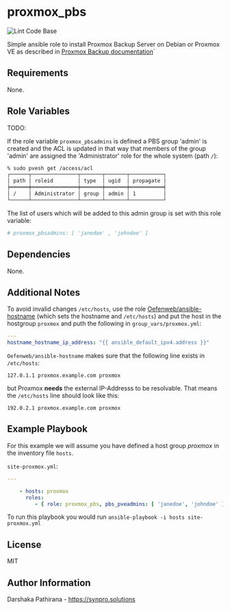 proxmox_pbs
===========

![Lint Code Base](https://github.com/jkirk/ansible-role-base/actions/workflows/superlinter.yml/badge.svg)

Simple ansible role to install Proxmox Backup Server on Debian or Proxmox VE as described in [Proxmox Backup documentation](https://pbs.proxmox.com/docs/installation.html)`

Requirements
------------

None.

Role Variables
--------------

TODO:

  If the role variable `proxmox_pbsadmins` is defined a PBS group 'admin' is
  created and the ACL is updated in that way that members of the group 'admin'
  are assigned the 'Administrator' role for the whole system (path `/`):

  ```sh
  % sudo pvesh get /access/acl
  ┌──────┬───────────────┬───────┬───────┬───────────┐
  │ path │ roleid        │ type  │ ugid  │ propagate │
  ╞══════╪═══════════════╪═══════╪═══════╪═══════════╡
  │ /    │ Administrator │ group │ admin │ 1         │
  └──────┴───────────────┴───────┴───────┴───────────┘
  ```

  The list of users which will be added to this admin group is set with this role variable:

  ```yaml
  # proxmox_pbsadmins: [ 'janedoe' , 'johndoe' ]
  ```

Dependencies
------------

None.

Additional Notes
----------------

To avoid invalid changes `/etc/hosts`, use the role [Oefenweb/ansible-hostname](https://github.com/Oefenweb/ansible-hostname) (which sets the hostname and `/etc/hosts`) and put the host in the hostgroup `proxmox` and puth the following in `group_vars/proxmox.yml`:

```yaml
---
hostname_hostname_ip_address: "{{ ansible_default_ipv4.address }}"
```

`Oefenweb/ansible-hostname` makes sure that the following line exists in `/etc/hosts`:

```lang-txt
127.0.1.1 proxmox.example.com proxmox
```

but Proxmox **needs** the external IP-Addresss to be resolvable. That means the `/etc/hosts` line should look like this:

```lang-txt
192.0.2.1 proxmox.example.com proxmox
```

Example Playbook
----------------

For this example we will assume you have defined a host group *proxmox* in the inventory file `hosts`.

`site-proxmox.yml`:

```yaml
---

    - hosts: proxmox
      roles:
         - { role: proxmox_pbs, pbs_pveadmins: [ 'janedoe', 'johndoe' ] }
```

To run this playbook you would run `ansible-playbook -i hosts site-proxmox.yml`

License
-------

MIT

Author Information
------------------

Darshaka Pathirana - <https://synpro.solutions>
